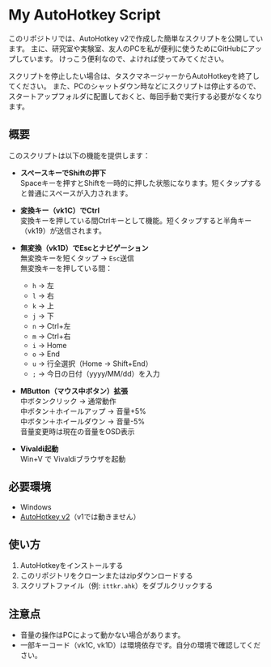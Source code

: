 # My AutoHotkey Script

このリポジトリでは、AutoHotkey v2で作成した簡単なスクリプトを公開しています。
主に、研究室や実験室、友人のPCを私が便利に使うためにGitHubにアップしています。
けっこう便利なので、よければ使ってみてください。

スクリプトを停止したい場合は、タスクマネージャーからAutoHotkeyを終了してください。
また、PCのシャットダウン時などにスクリプトは停止するので、スタートアップフォルダに配置しておくと、毎回手動で実行する必要がなくなります。

## 概要

このスクリプトは以下の機能を提供します：

- **スペースキーでShiftの押下**  
  Spaceキーを押すとShiftを一時的に押した状態になります。短くタップすると普通にスペースが入力されます。

- **変換キー（vk1C）でCtrl**  
  変換キーを押している間Ctrlキーとして機能。短くタップすると半角キー（vk19）が送信されます。

- **無変換（vk1D）でEscとナビゲーション**  
  無変換キーを短くタップ → `Esc`送信  
  無変換キーを押している間：
  - `h` → 左  
  - `l` → 右  
  - `k` → 上  
  - `j` → 下  
  - `n` → Ctrl+左  
  - `m` → Ctrl+右  
  - `i` → Home  
  - `o` → End  
  - `u` → 行全選択（Home → Shift+End）
  - `;` → 今日の日付（yyyy/MM/dd）を入力

- **MButton（マウス中ボタン）拡張**  
  中ボタンクリック → 通常動作  
  中ボタン＋ホイールアップ → 音量+5%  
  中ボタン＋ホイールダウン → 音量-5%  
  音量変更時は現在の音量をOSD表示

- **Vivaldi起動**  
  Win+V で Vivaldiブラウザを起動

## 必要環境

- Windows  
- [AutoHotkey v2](https://www.autohotkey.com/)（v1では動きません）

## 使い方

1. AutoHotkeyをインストールする
2. このリポジトリをクローンまたはzipダウンロードする
3. スクリプトファイル（例: `ittkr.ahk`）をダブルクリックする

## 注意点

- 音量の操作はPCによって動かない場合があります。
- 一部キーコード（vk1C, vk1D）は環境依存です。自分の環境で確認してください。
